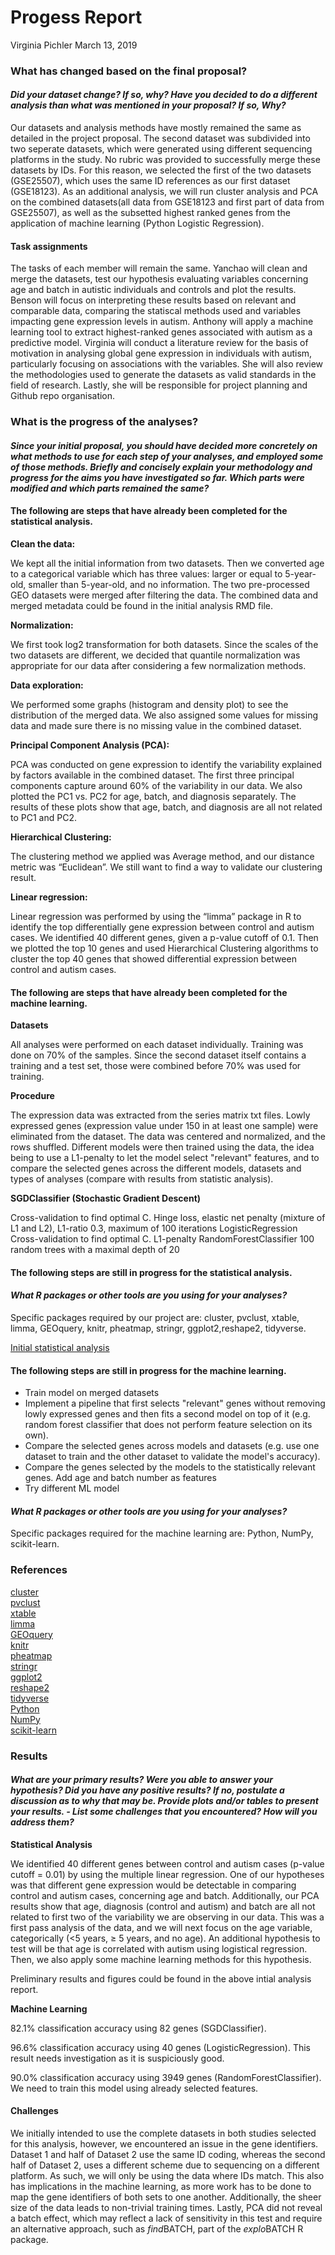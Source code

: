 Progess Report
================
Virginia Pichler
March 13, 2019


### What has changed based on the final proposal?

#### *Did your dataset change? If so, why? Have you decided to do a different analysis than what was mentioned in your proposal? If so, Why?*
Our datasets and analysis methods have mostly remained the same as detailed in the project proposal. The second dataset was subdivided into two seperate datasets, which were generated using different sequencing platforms in the study. No rubric was provided to successfully merge these datasets by IDs. For this reason, we selected the first of the two datasets (GSE25507), which uses the same ID references as our first dataset (GSE18123).  As an additional analysis, we will run cluster analysis and PCA on the combined datasets(all data from GSE18123 and first part of data from GSE25507), as well as the subsetted highest ranked genes from the application of machine learning (Python Logistic Regression).  

#### Task assignments

The tasks of each member will remain the same. Yanchao will clean and merge the datasets, test our hypothesis evaluating variables concerning age and batch in autistic individuals and controls and plot the results. Benson will focus on interpreting these results based on relevant and comparable data, comparing the statiscal methods used and variables impacting gene expression levels in autism. Anthony will apply a machine learning tool to extract highest-ranked genes associated with autism as a predictive model. Virginia will conduct a literature review for the basis of motivation in analysing global gene expression in individuals with autism, particularly focusing on associations with the variables. She will also review the methodologies used to generate the datasets as valid standards in the field of research. Lastly, she will be responsible for project planning and Github repo organisation.    


### What is the progress of the analyses?

#### *Since your initial proposal, you should have decided more concretely on what methods to use for each step of your analyses, and employed some of those methods. Briefly and concisely explain your methodology and progress for the aims you have investigated so far. Which parts were modified and which parts remained the same?*

#### The following are steps that have already been completed for the statistical analysis.     


**Clean the data:**

We kept all the initial information from two datasets. Then we converted age to a categorical variable which has three values: larger or equal to 5-year-old, smaller than 5-year-old, and no information. The two pre-processed GEO datasets were merged after filtering the data. The combined data and merged metadata could be found in the initial analysis RMD file.

**Normalization:**

We first took log2 transformation for both datasets. Since the scales of the two datasets are different, we decided that quantile normalization was appropriate for our data after considering a few normalization methods.

**Data exploration:**

We performed some graphs (histogram and density plot) to see the distribution of the merged data. We also assigned some values for missing data and made sure there is no missing value in the combined dataset. 

**Principal Component Analysis (PCA):**

PCA was conducted on gene expression to identify the variability explained by factors available in the combined dataset. The first three principal components capture around 60% of the variability in our data. We also plotted the PC1 vs. PC2 for age, batch, and diagnosis separately. The results of these plots show that age, batch, and diagnosis are all not related to PC1 and PC2. 

**Hierarchical Clustering:**

The clustering method we applied was Average method, and our distance metric was “Euclidean”. We still want to find a way to validate our clustering result. 

**Linear regression:**

Linear regression was performed by using the “limma” package in R to identify the top differentially gene expression between control and autism cases. We identified 40 different genes, given a p-value cutoff of 0.1. Then we plotted the top 10 genes and used Hierarchical Clustering algorithms to cluster the top 40 genes that showed differential expression between control and autism cases.    

#### The following are steps that have already been completed for the machine learning.

**Datasets**

All analyses were performed on each dataset individually. Training was done on 70% of the samples. Since the second dataset itself contains a training and a test set, those were combined before 70% was used for training.

**Procedure**

The expression data was extracted from the series matrix txt files. Lowly expressed genes (expression value under 150 in at least one sample) were eliminated from the dataset. The data was centered and normalized, and the rows shuffled. Different models were then trained using the data, the idea being to use a L1-penalty to let the model select "relevant" features, and to compare the selected genes across the different models, datasets and types of analyses (compare with results from statistic analysis).

**SGDClassifier (Stochastic Gradient Descent)**

Cross-validation to find optimal C.
Hinge loss, elastic net penalty (mixture of L1 and L2), L1-ratio 0.3, maximum of 100 iterations
LogisticRegression
Cross-validation to find optimal C.
L1-penalty
RandomForestClassifier
100 random trees with a maximal depth of 20     



#### The following steps are still in progress for the statistical analysis.


#### *What R packages or other tools are you using for your analyses?*

Specific packages required by our project are: cluster, pvclust, xtable, limma, GEOquery, knitr, pheatmap, stringr, ggplot2,reshape2, tidyverse.    


[Initial statistical analysis](https://github.com/STAT540-UBC/Repo_team_Y0ung-parents_W2019/blob/master/Progress%20Report/Initial_analysis.md)    



#### The following steps are still in progress for the machine learning.

- Train model on merged datasets
- Implement a pipeline that first selects "relevant" genes without removing lowly expressed genes and then fits a second model on top of it (e.g. random forest classifier that does not perform feature selection on its own).
- Compare the selected genes across models and datasets (e.g. use one dataset to train and the other dataset to validate the model's accuracy).
- Compare the genes selected by the models to the statistically relevant genes.
Add age and batch number as features
- Try different ML model

#### *What R packages or other tools are you using for your analyses?*

Specific packages required for the machine learning are: Python, NumPy, scikit-learn.    


### References

[cluster](https://cran.r-project.org/web/packages/cluster/cluster.pdf)   
[pvclust](https://cran.r-project.org/web/packages/pvclust/pvclust.pdf)   
[xtable](https://cran.r-project.org/web/packages/xtable/xtable.pdf)   
[limma](https://www.bioconductor.org/packages/devel/bioc/vignettes/limma/inst/doc/usersguide.pdf)   
[GEOquery](https://github.com/seandavi/GEOquery)   
[knitr](https://cran.r-project.org/web/packages/knitr/knitr.pdf)   
[pheatmap](https://cran.r-project.org/web/packages/pheatmap/pheatmap.pdf)   
[stringr](https://cran.r-project.org/web/packages/stringr/stringr.pdf)     
[ggplot2](https://cran.r-project.org/web/packages/ggplot2/ggplot2.pdf)   
[reshape2](https://cran.r-project.org/web/packages/reshape2/reshape2.pdf)   
[tidyverse](https://cran.r-project.org/web/packages/tidyverse/index.html)   
[Python](https://www.python.org/)    
[NumPy](http://www.numpy.org/)    
[scikit-learn](https://scikit-learn.org/stable/index.html)       


### Results

#### *What are your primary results? Were you able to answer your hypothesis? Did you have any positive results? If no, postulate a discussion as to why that may be. Provide plots and/or tables to present your results. - List some challenges that you encountered? How will you address them?*    


**Statistical Analysis**

We identified 40 different genes between control and autism cases (p-value cutoff = 0.01) by using the multiple linear regression. One of our hypotheses was that different gene expression would be detectable in comparing control and autism cases, concerning age and batch. Additionally, our PCA results show that age, diagnosis (control and autism) and batch are all not related to first two of the variability we are observing in our data. This was a first pass analysis of the data, and we will next focus on the age variable, categorically (<5 years, ≥ 5 years, and no age). An additional hypothesis to test will be that age is correlated with autism using logistical regression. Then, we also apply some machine learning methods for this hypothesis.

Preliminary results and figures could be found in the above intial analysis report.

**Machine Learning**

82.1% classification accuracy using 82 genes (SGDClassifier).

96.6% classification accuracy using 40 genes (LogisticRegression). This result needs investigation as it is suspiciously good.

90.0% classification accuracy using 3949 genes (RandomForestClassifier). We need to train this model using already selected features.   


#### Challenges
 
 We initially intended to use the complete datasets in both studies selected for this analysis, however, we encountered an issue in the gene identifiers. Dataset 1 and half of Dataset 2 use the same ID coding, whereas the second half of Dataset 2, uses a different scheme due to sequencing on a different platform. As such, we will only be using the data where IDs match. This also has implications in the machine learning, as more work has to be done to map the gene identifiers of both sets to one another. Additionally, the sheer size of the data leads to non-trivial training times. Lastly, PCA did not reveal a batch effect, which may reflect a lack of sensitivity in this test and require an alternative approach, such as *find*BATCH, part of the *explo*BATCH R package. 
 
